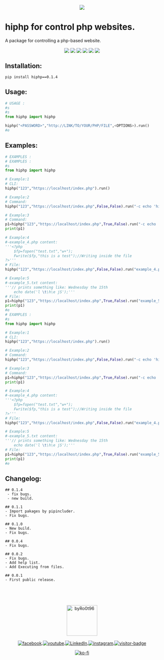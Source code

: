 
<p align="center"><img align="center" src="https://raw.githubusercontent.com/byRo0t96/hiphp/main/screenshot/screenshot.png"></p>
<h1>hiphp for control php websites.</h1>

<p>A package for controlling a php-based website.</p>
<p align="center">
    <img align="center" src="https://travis-ci.com/byRo0t96/hiphp.svg?branch=main">
    <img align="center" src="https://img.shields.io/github/issues/byRo0t96/hiphp">
    <img align="center" src="https://img.shields.io/github/forks/byRo0t96/hiphp">
    <img align="center" src="https://img.shields.io/github/stars/byRo0t96/hiphp">
    <img align="center" src="https://img.shields.io/badge/license-Apache--2.0-green.svg">
    <img align="center" src="https://img.shields.io/badge/python-3.x.x-blue">
</p>
<h2>Installation:</h2>

```
pip install hiphp==0.1.4
```

<h2>Usage:</h2>

```python
# USAGE :
#s
#s
from hiphp import hiphp

hiphp("<PASSWORD>","http://LINK/TO/YOUR/PHP/FILE",<OPTIONS>).run()
#e

```

<h2>Examples:</h2>

```python
# EXAMPLES :
# EXAMPLES :
#s
from hiphp import hiphp

# Example:1
# CLI:
hiphp("123","https://localhost/index.php").run()

# Example:2
# Command:
hiphp("123","https://localhost/index.php",False,False).run("-c echo 'hi';")

# Example:3
# Command:
p1=hiphp("123","https://localhost/index.php",True,False).run("-c echo 'hi';")
print(p1)

# Example:4
#-example_4.php content:
'''<?php
    $fp=fopen("test.txt","w+");
    Fwrite($fp,"this is a test");//Writing inside the file
?>'''
# File:
hiphp("123","https://localhost/index.php",False,False).run("example_4.php")

# Example:5
#-example_5.txt content:
'''// prints something like: Wednesday the 15th
    echo date('l \t\h\e jS');'''
# File:
p1=hiphp("123","https://localhost/index.php",True,False).run("example_5.txt")
print(p1)
#e
# EXAMPLES :
#s
from hiphp import hiphp

# Example:1
# CLI:
hiphp("123","https://localhost/index.php").run()

# Example:2
# Command:
hiphp("123","https://localhost/index.php",False,False).run("-c echo 'hi';")

# Example:3
# Command:
p1=hiphp("123","https://localhost/index.php",True,False).run("-c echo 'hi';")
print(p1)

# Example:4
#-example_4.php content:
'''<?php
    $fp=fopen("test.txt","w+");
    Fwrite($fp,"this is a test");//Writing inside the file
?>'''
# File:
hiphp("123","https://localhost/index.php",False,False).run("example_4.php")

# Example:5
#-example_5.txt content:
'''// prints something like: Wednesday the 15th
    echo date('l \t\h\e jS');'''
# File:
p1=hiphp("123","https://localhost/index.php",True,False).run("example_5.txt")
print(p1)
#e

```

<h2>Changelog:</h2>

```
## 0.1.4
 - fix bugs.
 - new build. 

## 0.1.1
- Import pakages by pipincluder.
- Fix bugs.

## 0.1.0
- New build.
- Fix bugs.

## 0.0.4
- Fix bugs.

## 0.0.2
- Fix bugs.
- Add help list.
- Add Executing from files.

## 0.0.1
- First public release.


```
<br>
<br>
<p align="center">
    <a align="center" href="https://byro0t96.github.io/">
        <img alt="byRo0t96" height="100" align="center" src="https://raw.githubusercontent.com/byRo0t96/byRo0t96/main/images/Ro0t-96_v.3.1.png">
    </a>
</p>

<p align="center">
    <a align="center" href="https://www.facebook.com/yasser.bdj.31">
        <img alt="facebook" align="center" src="https://img.shields.io/badge/Facebook-%2Fyasser.bdj.31-blue">
    </a>
	
   <a align="center" href="https://www.youtube.com/channel/UC53dtKxc84BNPyDb51rtRPg">
        <img align="center"  alt="youtube" src="https://img.shields.io/badge/-YouTube-red">
    </a>
	
   <a href="https://www.linkedin.com/in/boudjada-yasser-a53543196" align="center" >
        <img align="center" alt="LinkedIn" src="https://img.shields.io/badge/-linkedin-blue">
    </a> 
    
   <a href="https://www.instagram.com/bdj.yasser/" align="center" >
        <img align="center" alt="instagram" src="https://img.shields.io/badge/instagram-%2Fbdj.yasser-orange">
    </a> 
        
   <a href="https://github.com/byRo0t96/" align="center" >
        <img align="center" alt="visitor-badge" src="https://visitor-badge.laobi.icu/badge?page_id=byRo0t96.byRo0t96">
    </a>
</p>

<p align="center">
    <a align="center" href="https://ko-fi.com/L3L34CEPV">
        <img alt="ko-fi" align="center" src="https://ko-fi.com/img/githubbutton_sm.svg">
    </a>
</p>